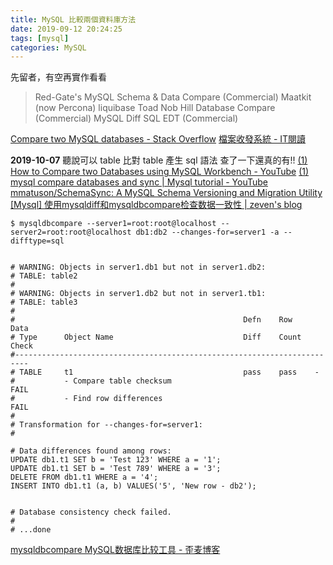 ```yaml
---
title: MySQL 比較兩個資料庫方法
date: 2019-09-12 20:24:25
tags: [mysql]
categories: MySQL
---
```


先留者，有空再實作看看

> Red-Gate's MySQL Schema & Data Compare (Commercial)
> Maatkit (now Percona)
> liquibase
> Toad
> Nob Hill Database Compare (Commercial)
> MySQL Diff
> SQL EDT (Commercial)

[Compare two MySQL databases - Stack Overflow](https://stackoverflow.com/questions/225772/compare-two-mysql-databases)
[檔案收發系統 - IT閱讀](https://www.itread01.com/p/444490.html)

**2019-10-07**
聽說可以 table 比對 table 產生 sql 語法
查了一下還真的有!!
[(1) How to Compare two Databases using MySQL Workbench - YouTube](https://www.youtube.com/watch?v=YzEuCa5Bca0)
[(1) mysql compare databases and sync | Mysql tutorial - YouTube](https://www.youtube.com/watch?v=_mpph3mLEt4)
[mmatuson/SchemaSync: A MySQL Schema Versioning and Migration Utility](https://github.com/mmatuson/SchemaSync)
[[Mysql] 使用mysqldiff和mysqldbcompare检查数据一致性 | zeven's blog](https://zeven0707.github.io/2018/10/08/%E4%BD%BF%E7%94%A8mysqldiff%E5%92%8Cmysqldbcompare%E6%AF%94%E8%BE%83%E6%95%B0%E6%8D%AE%E5%BA%93%E5%B7%AE%E5%BC%82/)

```
$ mysqldbcompare --server1=root:root@localhost --server2=root:root@localhost db1:db2 --changes-for=server1 -a --difftype=sql


# WARNING: Objects in server1.db1 but not in server1.db2:
# TABLE: table2
#
# WARNING: Objects in server1.db2 but not in server1.tb1:
# TABLE: table3
#
#                                                   Defn    Row     Data
# Type      Object Name                             Diff    Count   Check
#-------------------------------------------------------------------------
# TABLE     t1                                      pass    pass    -
#           - Compare table checksum                                FAIL
#           - Find row differences                                  FAIL
#
# Transformation for --changes-for=server1:
#

# Data differences found among rows:
UPDATE db1.t1 SET b = 'Test 123' WHERE a = '1';
UPDATE db1.t1 SET b = 'Test 789' WHERE a = '3';
DELETE FROM db1.t1 WHERE a = '4';
INSERT INTO db1.t1 (a, b) VALUES('5', 'New row - db2');


# Database consistency check failed.
#
# ...done
```
[mysqldbcompare MySQL数据库比较工具 - 歪麦博客](https://www.awaimai.com/1531.html)
